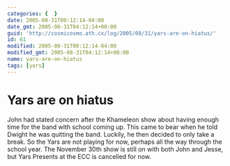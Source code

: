```yaml
---
categories: {  }
date: 2005-08-31T00:12:14-04:00
date_gmt: 2005-08-31T04:12:14+00:00
guid: 'http://cosmicosmo.ath.cx/log/2005/08/31/yars-are-on-hiatus/'
id: 61
modified: 2005-08-31T00:12:14-04:00
modified_gmt: 2005-08-31T04:12:14+00:00
name: yars-are-on-hiatus
tags: [yars]
---
```


Yars are on hiatus
==================

John had stated concern after the Khameleon show about having enough time for the band with school coming up.  This came to bear when he told Dwight he was quitting the band.  Luckily, he then decided to only take a break.  So the Yars are not playing for now, perhaps all the way through the school year.  The November 30th show is still on with both John and Jesse, but Yars Presents at the ECC is cancelled for now.
